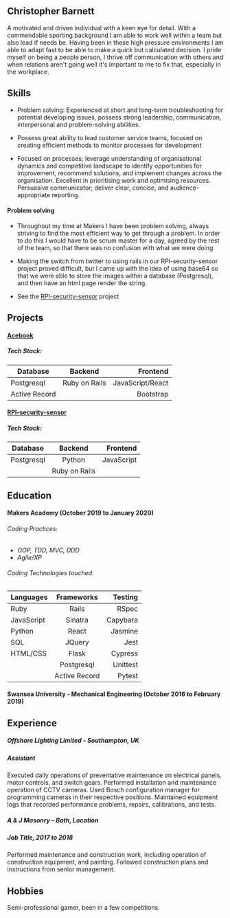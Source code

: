 ## Christopher Barnett

A motivated and driven individual with a keen eye for detail. With a commendable sporting background I am able to work well within a team but also lead if needs be. Having been in these high pressure environments I am able to adapt fast to be able to make a quick but calculated decision. I pride myself on being a people person, I thrive off communication with others and when relations aren't going well it's important to me to fix that, especially in the workplace.

## Skills

- Problem solving: Experienced at short and long-term troubleshooting for potential developing issues, possess strong leadership, communication, interpersonal and problem-solving abilities.

- Possess great ability to lead customer service teams, focused on creating efficient methods to monitor processes for development

- Focused on processes; leverage understanding of organisational dynamics and ‎competitive landscape to identify opportunities for improvement, recommend solutions, and ‎implement changes across the organisation. Excellent in prioritising work and optimising ‎resources. Persuasive communicator; deliver clear, concise, and audience-appropriate reporting.‎

#### Problem solving

- Throughout my time at Makers I have been problem solving, always striving to find the most efficient way to get through a problem. In order to do this I would have to be scrum master for a day, agreed by the rest of the team, so that there was no confusion with what we were doing

- Making the switch from twitter to using rails in our RPI-security-sensor project proved difficult, but I came up with the idea of using base64 so that we were able to store the images within a database (Postgresql), and then have an html page render the string.

- See the [RPI-security-sensor](https://github.com/SHUBV92/RPI-security-sensor) project

## Projects

#### [Acebook](https://github.com/eliseaston/acebook--LETTA)
##### Tech Stack:

| Database | Backend | Frontend |
| -------- | :-------: | --------: |
| Postgresql | Ruby on Rails | JavaScript/React |
| Active Record | | Bootstrap |

#### [RPI-security-sensor](https://github.com/SHUBV92/RPI-security-sensor)
##### Tech Stack:

| Database | Backend | Frontend |
| -------- | :-------: | --------: |
| Postgresql | Python | JavaScript |
| | Ruby on Rails | |

## Education

#### Makers Academy (October 2019 to January 2020)

###### Coding Practices:
- *OOP, TDD, MVC, DDD*
- *Agile/XP*

###### Coding Technologies touched:
|  Languages  |  Frameworks  |  Testing  |
| ----------- | :-----------:  | ---------: |
| Ruby | Rails | RSpec |
| JavaScript | Sinatra | Capybara |
| Python | React | Jasmine |
| SQL | JQuery | Jest |
| HTML/CSS | Flask | Cypress |
| | Postgresql | Unittest |
| | Active Record | Pytest|

#### Swansea University - Mechanical Engineering (October 2016 to February 2019)

## Experience

##### Offshore Lighting Limited – Southampton, UK
##### Assistant
Executed daily operations of preventative maintenance on electrical panels, motor controls, and switch gears. Performed installation and maintenance operation of CCTV cameras. Used Bosch configuration manager for programming cameras in their respective positions. Maintained equipment logs that recorded performance problems, repairs, calibrations, and tests.
##### A & J Masonry – Bath, Location
##### Job Title, 2017 to 2018
Performed maintenance and construction work, including operation of construction equipment, and painting. Followed construction plans and instructions from senior management.



## Hobbies

Semi-professional gamer, been in a few competitions.
